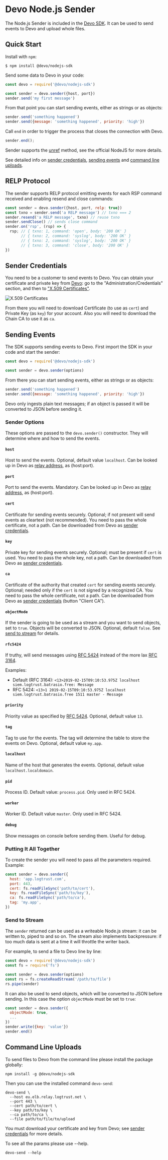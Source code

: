 # Devo Node.js Sender

The Node.js Sender is included in the
[Devo SDK](../README.md).
It can be used to send events to Devo
and upload whole files.

## Quick Start

Install with `npm`:

    $ npm install @devo/nodejs-sdk

Send some data to Devo in your code:

``` js
const devo = require('@devo/nodejs-sdk')

const sender = devo.sender({host, port})
sender.send('my first message')
```

From that point you can start sending events, either as strings or as objects:

```js
sender.send('something happened')
sender.send({message: 'something happened', priority: 'high'})
```

Call `end` in order to trigger the process that closes the connection with Devo.

```js
sender.end();
```

Sender supports the [unref](https://nodejs.org/api/net.html#net_socket_unref)
method, see the official NodeJS for more details.

See detailed info on
[sender credentials](#sender-credentials),
[sending events](#sending-events)
and [command line uploads](#command-line-uploads).

## RELP Protocol

The sender supports RELP protocol emitting events for each RSP command received
and enabling resend and close commands:

```js
const sender = devo.sender({host, port, relp: true})
const txno = sender.send('a RELP message') // txno === 2
sender.resend('a RELP message', txno) // reuse txno
sender.sendClose() // sends close command
sender.on('rsp', (rsp) => {
  rsp; // { txno: 1, command: 'open', body: '200 OK' }
       // { txno: 2, command: 'syslog', body: '200 OK' }
       // { txno: 2, command: 'syslog', body: '200 OK' }
       // { txno: 3, command: 'close', body: '200 OK' }
})
```

## Sender Credentials

You need to be a customer to send events to Devo.
You can obtain your certificate and private key from
[Devo](https://www.devo.com/):
go to the "Administration/Credentials" section,
and then to
["X.509 Certificates"](https://docs.devo.com/confluence/docs/administration/administration-credentials#Administrationcredentials-X.509Certificates).

![X.509 Certificates](img/download-certificate.png)

From there you will need to download Certificate (to use as `cert`)
and Private Key (as `key`) for your account.
Also you will need to download the Chain CA
to use it as `ca`.

## Sending Events

The SDK supports sending events to Devo.
First import the SDK in your code and start the sender:

``` js
const devo = require('@devo/nodejs-sdk')

const sender = devo.sender(options)
```

From there you can start sending events, either as strings or as objects:

```js
sender.send('something happened')
sender.send({message: 'something happened', priority: 'high'})
```

Devo only ingests plain text messages;
if an object is passed it will be converted to JSON before sending it.

### Sender Options

These options are passed to the `devo.sender()` constructor.
They will determine where and how to send the events.

#### `host`

Host to send the events.
Optional, default value `localhost`.
Can be looked up in Devo as
[relay
address](https://docs.devo.com/confluence/docs/system-configuration/relays),
as (host:port).

#### `port`

Port to send the events.
Mandatory.
Can be looked up in Devo as
[relay
address](https://docs.devo.com/confluence/docs/system-configuration/relays),
as (host:port).

#### `cert`

Certificate for sending events securely.
Optional; if not present will send events as cleartext (not recommended).
You need to pass the whole certificate, not a path.
Can be downloaded from Devo as
[sender credentials](#sender-credentials).

#### `key`

Private key for sending events securely.
Optional; must be present if `cert` is used.
You need to pass the whole key, not a path.
Can be downloaded from Devo as
[sender credentials](#sender-credentials).

#### `ca`

Certificate of the authority that created `cert` for sending events securely.
Optional; needed only if the `cert` is not signed by a recognized CA.
You need to pass the whole certificate, not a path.
Can be downloaded from Devo as
[sender credentials](#sender-credentials)
(button "Client CA").

#### `objectMode`

If the sender is going to be used as a stream and you want to
send objects, set to `true`. Objects will be converted to JSON.
Optional, default `false`.
See [send to stream](#send-to-stream) for details.

#### `rfc5424`

If truthy, will send messages using
[RFC 5424](https://tools.ietf.org/html/rfc5424)
instead of the more lax
[RFC 3164](https://tools.ietf.org/html/rfc3164).

Examples:

* Default (RFC 3164):
`<13>2019-02-15T09:10:53.975Z localhost siem.logtrust.batrasio.free: Message`
* RFC 5424:
`<13>1 2019-02-15T09:10:53.975Z localhost siem.logtrust.batrasio.free 1511 master - Message`

#### `priority`

Priority value as specified by
[RFC 5424](https://tools.ietf.org/html/rfc5424#section-6.2.1).
Optional, default value `13`.

#### `tag`

Tag to use for the events.
The tag will determine the table to store the events on Devo.
Optional, default value `my.app`.

#### `localhost`

Name of the host that generates the events.
Optional, default value `localhost.localdomain`.

#### `pid`

Process ID. Default value: `process.pid`. Only used in RFC 5424.

#### `worker`

Worker ID. Default value `master`. Only used in RFC 5424.

#### `debug`

Show messages on console before sending them. Useful for debug.

### Putting It All Together

To create the sender you will need to pass all the parameters required.
Example:

```js
const sender = devo.sender({
  host: 'app.logtrust.com',
  port: 443,
  cert: fs.readFileSync('path/to/cert'),
  key: fs.readFileSync('path/to/key'),
  ca: fs.readFileSync('path/to/ca'),
  tag: 'my.app',
})
```

### Send to Stream

The `sender` returned can be used as a writeable Node.js stream:
it can be written to, piped to and so on.
The stream also implements backpressure:
if too much data is sent at a time it will throttle the writer back.

For example, to send a file to Devo line by line:

```js
const devo = require('@devo/nodejs-sdk')
const fs = require('fs')

const sender = devo.sender(options)
const rs = fs.createReadStream('/path/to/file')
rs.pipe(sender)
```

It can also be used to send objects, which will be converted to JSON
before sending.
In this case the option `objectMode` must be set to `true`:

```js
const sender = devo.sender({
  objectMode: true,
  ...
})
sender.write({key: 'value'})
sender.end()
```

## Command Line Uploads

To send files to Devo from the command line please install the package globally:

```
npm install -g @devo/nodejs-sdk
```

Then you can use the installed command `devo-send`:

```
devo-send \
  --host eu.elb.relay.logtrust.net \
  --port 443 \
  --cert path/to/cert \
  --key path/to/key \
  --ca path/to/ca \
  --file path/to/file/to/upload
```

You must download your certificate and key from Devo;
see [sender credentials](#sender-credentials) for more details.

To see all the params please use --help.

```
devo-send --help
```

